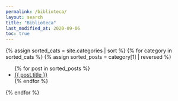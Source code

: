 ```yaml
---
permalink: /biblioteca/
layout: search
title: "Biblioteca"
last_modified_at: 2020-09-06
toc: true
---
```


{% assign sorted_cats = site.categories | sort %}
{% for category in sorted_cats %}
{% assign sorted_posts = category[1] | reversed %}
<ul>
  {% for post in sorted_posts %}
 	<li><a href="{{  post.url }}">{{  post.title }}</a></li>
  {% endfor %}
</ul>
{% endfor %}
